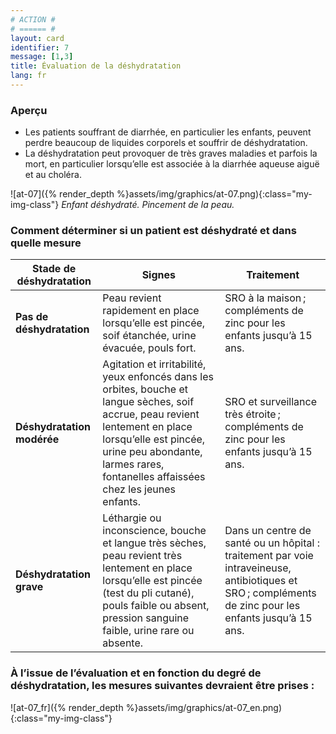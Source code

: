 ```yaml
---
# ACTION #
# ====== #
layout: card
identifier: 7
message: [1,3]
title: Évaluation de la déshydratation
lang: fr
---
```


### Aperçu
- Les patients souffrant de diarrhée, en particulier les enfants, peuvent perdre beaucoup de liquides corporels et souffrir de déshydratation.
- La déshydratation peut provoquer de très graves maladies et parfois la mort, en particulier lorsqu’elle est associée à la diarrhée aqueuse aiguë et au choléra.

![at-07]({% render_depth %}assets/img/graphics/at-07.png){:class="my-img-class"}
*Enfant déshydraté. Pincement de la peau.*

### Comment déterminer si un patient est déshydraté et dans quelle mesure

| Stade de déshydratation |	Signes |	Traitement
| --- | --- | ---
| **Pas de déshydratation** | Peau revient rapidement en place lorsqu’elle est pincée, soif étanchée, urine évacuée, pouls fort.	| SRO à la maison ; compléments de zinc pour les enfants jusqu’à 15 ans.
| **Déshydratation modérée** | Agitation et irritabilité, yeux enfoncés dans les orbites, bouche et langue sèches, soif accrue, peau revient lentement en place lorsqu’elle est pincée, urine peu abondante, larmes rares, fontanelles affaissées chez les jeunes enfants.	| SRO et surveillance très étroite ; compléments de zinc pour les enfants jusqu’à 15 ans.
| **Déshydratation grave** |	Léthargie ou inconscience, bouche et langue très sèches, peau revient très lentement en place lorsqu’elle est pincée (test du pli cutané), pouls faible ou absent, pression sanguine faible, urine rare ou absente. |	Dans un centre de santé ou un hôpital : traitement par voie intraveineuse, antibiotiques et SRO ; compléments de zinc pour les enfants jusqu’à 15 ans. |


### À l’issue de l’évaluation et en fonction du degré de déshydratation, les mesures suivantes devraient être prises :

![at-07_fr]({% render_depth %}assets/img/graphics/at-07_en.png){:class="my-img-class"}
